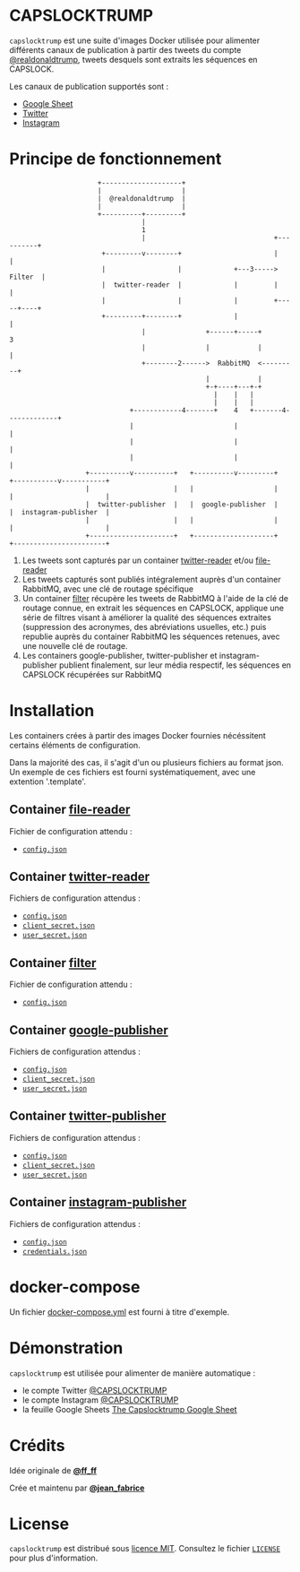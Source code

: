 # CAPSLOCKTRUMP
`capslocktrump` est une suite d'images Docker utilisée pour alimenter différents canaux de publication à partir des tweets du compte [@realdonaldtrump](https://twitter.com/realdonaldtrump), tweets desquels sont extraits les séquences en CAPSLOCK.

Les canaux de publication supportés sont : 

* [Google Sheet](google-publisher)
* [Twitter](twitter-publisher)
* [Instagram](instagram-publisher)

# Principe de fonctionnement
```
                      +--------------------+
                      |                    |
                      |  @realdonaldtrump  |
                      |                    |
                      +----------+---------+
                                 |
                                 1
                                 |                                +----------+
                       +---------v--------+                       |          |
                       |                  |             +---3----->  Filter  |
                       |  twitter-reader  |             |         |          |
                       |                  |             |         +-----+----+
                       +---------+--------+             |               |
                                 |               +------+-----+         3
                                 |               |            |         |
                                 +--------2------>  RabbitMQ  <---------+
                                                 |            |
                                                 +-+----+---+-+
                                                   |    |   |
                                                   |    |   |
                              +------------4-------+    4   +-------4-------------+
                              |                         |                         |
                              |                         |                         |
                              |                         |                         |
                   +----------v----------+   +----------v---------+   +-----------v-----------+
                   |                     |   |                    |   |                       |
                   |  twitter-publisher  |   |  google-publisher  |   |  instagram-publisher  |
                   |                     |   |                    |   |                       |
                   +---------------------+   +--------------------+   +-----------------------+
```

1. Les tweets sont capturés par un container [twitter-reader](twitter-reader) et/ou [file-reader](file-reader)
2. Les tweets capturés sont publiés intégralement auprès d'un container RabbitMQ, avec une clé de routage spécifique
3. Un container [filter](filter) récupère les tweets de RabbitMQ à l'aide de la clé de routage connue, en extrait les séquences en CAPSLOCK, applique une série de filtres visant à améliorer la qualité des séquences extraites (suppression des acronymes, des abréviations usuelles, etc.) puis republie auprès du container RabbitMQ les séquences retenues, avec une nouvelle clé de routage.
4. Les containers google-publisher, twitter-publisher et instagram-publisher publient finalement, sur leur média respectif, les séquences en CAPSLOCK récupérées sur RabbitMQ


# Installation

Les containers crées à partir des images Docker fournies nécéssitent certains éléments de configuration.

Dans la majorité des cas, il s'agit d'un ou plusieurs fichiers au format json. Un exemple de ces fichiers est fourni systématiquement, avec une extention '.template'.

## Container [file-reader](file-reader)
Fichier de configuration attendu :

* [`config.json`](file-reader/config.json.template)

## Container [twitter-reader](twitter-reader)
Fichiers de configuration attendus :

* [`config.json`](twitter-reader/config.json.template)
* [`client_secret.json`](twitter-reader/client_secret.json.template)
* [`user_secret.json`](twitter-reader/user_secret.json.template)

## Container [filter](filter)
Fichier de configuration attendu :

* [`config.json`](twitter-reader/config.json.template)

## Container [google-publisher](google-publisher)
Fichiers de configuration attendus :

* [`config.json`](google-publisher/config.json.template)
* [`client_secret.json`](google-publisher/client_secret.json.template)
* [`user_secret.json`](google-publisher/user_secret.json.template)

## Container [twitter-publisher](twitter-publisher)
Fichiers de configuration attendus :

* [`config.json`](twitter-publisher/config.json.template)
* [`client_secret.json`](twitter-publisher/client_secret.json.template)
* [`user_secret.json`](twitter-publisher/user_secret.json.template)

## Container [instagram-publisher](instagram-publisher)
Fichiers de configuration attendus :

* [`config.json`](instagram-publisher/config.json.template)
* [`credentials.json`](instagram-publisher/credentials.json.template)

# docker-compose
Un fichier [docker-compose.yml](docker-compose.yml) est fourni à titre d'exemple.

# Démonstration
`capslocktrump` est utilisée pour alimenter de manière automatique :

* le compte Twitter [@CAPSLOCKTRUMP](https://twitter.com/CAPSLOCKTRUMP)
* le compte Instagram [@CAPSLOCKTRUMP](https://instagram.com/CAPSLOCKTRUMP)
* la feuille Google Sheets [The Capslocktrump Google Sheet](https://docs.google.com/spreadsheets/d/1zXpFsdAZ1xPEMCaiVQxFoX_Ec1yPvkoKs6kpt-qm-6I/edit?usp=sharing)

# Crédits
Idée originale de [**@ff_ff**](https://twitter.coml/ff_ff)

Crée et maintenu par [**@jean_fabrice**](https://twitter.com/jean_fabrice)

# License
`capslocktrump` est distribué sous [licence MIT](http://opensource.org/licenses/MIT). Consultez le fichier [`LICENSE`](https://github.com/jeanfabrice/capslocktrump/raw/master/LICENSE) pour plus d'information.
